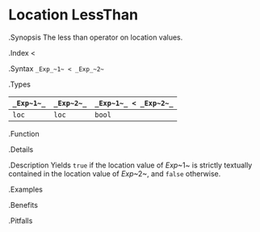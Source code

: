 # Location LessThan

.Synopsis
The less than operator on location values.

.Index
<

.Syntax
`_Exp_~1~ < _Exp_~2~`

.Types


| `_Exp~1~_` | `_Exp~2~_` | `_Exp~1~_ < _Exp~2~_`  |
| --- | --- | --- |
| `loc`     |  `loc`    | `bool`                |


.Function

.Details

.Description
Yields `true` if the location value of _Exp_~1~ is strictly textually contained
in the location value of _Exp_~2~, and `false` otherwise.

.Examples

.Benefits

.Pitfalls

